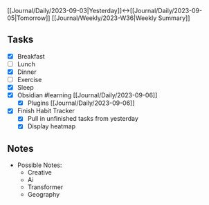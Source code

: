 [[Journal/Daily/2023-09-03|Yesterday]]<->[[Journal/Daily/2023-09-05|Tomorrow]]
[[Journal/Weekly/2023-W36|Weekly Summary]]
## Tasks
- [x] Breakfast
- [ ] Lunch
- [x] Dinner
- [ ] Exercise
- [x] Sleep
- [x] Obsidian #learning [[Journal/Daily/2023-09-06]]
	- [x] Plugins [[Journal/Daily/2023-09-06]]
- [x] Finish Habit Tracker
	- [x] Pull in unfinished tasks from yesterday
	- [x] Display heatmap
## Notes
- Possible Notes:
	- Creative
	- Ai
	- Transformer
	- Geography
